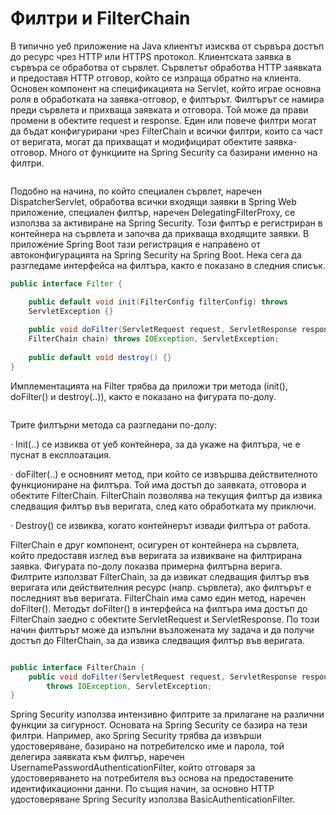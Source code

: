 # Филтри и FilterChain

В типично уеб приложение на Java клиентът изисква от сървъра достъп до ресурс чрез HTTP или HTTPS протокол. Клиентската заявка в сървъра се обработва от сървлет. Сървлетът обработва HTTP заявката и предоставя HTTP отговор, който се изпраща обратно на клиента. Основен компонент на спецификацията на Servlet, който играе основна роля в обработката на заявка-отговор, е филтърът. Филтърът се намира преди сървлета и прихваща заявката и отговора. Той може да прави промени в обектите request и response. Един или повече филтри могат да бъдат конфигурирани чрез FilterChain и всички филтри, които са част от веригата, могат да прихващат и модифицират обектите заявка-отговор. Много от функциите на Spring Security са базирани именно на филтри.

<figure><img src="../../.gitbook/assets/image (159).png" alt=""><figcaption></figcaption></figure>

Подобно на начина, по който специален сървлет, наречен DispatcherServlet, обработва всички входящи заявки в Spring Web приложение, специален филтър, наречен DelegatingFilterProxy, се използва за активиране на Spring Security. Този филтър е регистриран в контейнера на сървлета и започва да прихваща входящите заявки. В приложение Spring Boot тази регистрация е направено от автоконфигурацията на Spring Security на Spring Boot. Нека сега да разгледаме интерфейса на филтъра, както е показано в следния списък.

```java
public interface Filter {

    public default void init(FilterConfig filterConfig) throws
    ServletException {}
    
    public void doFilter(ServletRequest request, ServletResponse response,
    FilterChain chain) throws IOException, ServletException;
    
    public default void destroy() {}
}
```

Имплементацията на Filter трябва да приложи три метода (init(), doFilter() и destroy(..)), както е показано на фигурата по-долу.

<figure><img src="../../.gitbook/assets/image (164).png" alt=""><figcaption></figcaption></figure>

Трите филтърни метода са разгледани по-долу:

·        Init(..) се извиква от уеб контейнера, за да укаже на филтъра, че е пуснат в експлоатация.

·        doFilter(..) е основният метод, при който се извършва действителното функциониране на филтъра. Той има достъп до заявката, отговора и обектите FilterChain. FilterChain позволява на текущия филтър да извика следващия филтър във веригата, след като обработката му приключи.

·        Destroy() се извиква, когато контейнерът извади филтъра от работа.

FilterChain е друг компонент, осигурен от контейнера на сървлета, който предоставя изглед във веригата за извикване на филтрирана заявка. Фигурата по-долу показва примерна филтърна верига. Филтрите използват FilterChain, за да извикат следващия филтър във веригата или действителния ресурс (напр. сървлета), ако филтърът е последният във веригата. FilterChain има само един метод, наречен doFilter(). Методът doFilter() в интерфейса на филтъра има достъп до FilterChain заедно с обектите ServletRequest и ServletResponse. По този начин филтърът може да изпълни възложената му задача и да получи достъп до FilterChain, за да извика следващия филтър във веригата. &#x20;

<figure><img src="../../.gitbook/assets/image (155).png" alt=""><figcaption></figcaption></figure>

```java
public interface FilterChain {
    public void doFilter(ServletRequest request, ServletResponse response)
        throws IOException, ServletException;
}
```

Spring Security използва интензивно филтрите за прилагане на различни функции за сигурност. Основата на Spring Security се базира на тези филтри. Например, ако Spring Security трябва да извърши удостоверяване, базирано на потребителско име и парола, той делегира заявката към филтър, наречен UsernamePasswordAuthenticationFilter, който отговаря за удостоверяването на потребителя въз основа на предоставените идентификационни данни. По същия начин, за основно HTTP удостоверяване Spring Security използва BasicAuthenticationFilter.
